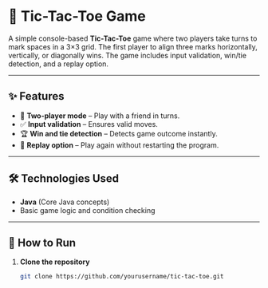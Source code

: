 # 🎯 Tic-Tac-Toe Game

A simple console-based **Tic-Tac-Toe** game where two players take turns to mark spaces in a 3×3 grid. The first player to align three marks horizontally, vertically, or diagonally wins. The game includes input validation, win/tie detection, and a replay option.

---

## ✨ Features
- 👫 **Two-player mode** – Play with a friend in turns.
- ✅ **Input validation** – Ensures valid moves.
- 🏆 **Win and tie detection** – Detects game outcome instantly.
- 🔄 **Replay option** – Play again without restarting the program.

---

## 🛠 Technologies Used
- **Java** (Core Java concepts)
- Basic game logic and condition checking

---

## 🚀 How to Run

1. **Clone the repository**
   ```bash
   git clone https://github.com/yourusername/tic-tac-toe.git
